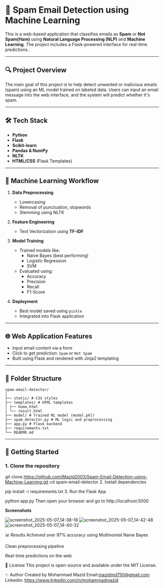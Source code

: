 # 📧 Spam Email Detection using Machine Learning

This is a web-based application that classifies emails as **Spam** or **Not Spam(Ham)** using **Natural Language Processing (NLP)** and **Machine Learning**. The project includes a Flask-powered interface for real-time predictions.

---

## 🔍 Project Overview

The main goal of this project is to help detect unwanted or malicious emails (spam) using an ML model trained on labeled data. Users can input an email message into the web interface, and the system will predict whether it's spam.

---

## 🛠️ Tech Stack

- **Python**
- **Flask**
- **Scikit-learn**
- **Pandas & NumPy**
- **NLTK**
- **HTML/CSS** (Flask Templates)

---

## 🧠 Machine Learning Workflow

1. **Data Preprocessing**
   - Lowercasing
   - Removal of punctuation, stopwords
   - Stemming using NLTK

2. **Feature Engineering**
   - Text Vectorization using **TF-IDF**

3. **Model Training**
   - Trained models like:
     - Naive Bayes (best performing)
     - Logistic Regression
     - SVM
   - Evaluated using:
     - Accuracy
     - Precision
     - Recall
     - F1-Score

4. **Deployment**
   - Best model saved using `pickle`
   - Integrated into Flask application

---

## 🌐 Web Application Features

- Input email content via a form
- Click to get prediction: `Spam` or `Not Spam`
- Built using Flask and rendered with Jinja2 templating

---

## 📁 Folder Structure
```
spam-email-detector/
│
├── static/ # CSS styles
├── templates/ # HTML templates
│ ├── home.html
│ └── result.html
├── model/ # Trained ML model (model.pkl)
├── spam_detector.py # ML logic and preprocessing
├── app.py # Flask backend
├── requirements.txt
└── README.md
```
---

## 🚀 Getting Started

### 1. Clone the repository

git clone https://github.com/Mazid2003/Spam-Email-Detection-using-Machine-Learning.git
cd spam-email-detector
2. Install dependencies

pip install -r requirements.txt
3. Run the Flask App

python app.py
Then open your browser and go to http://localhost:5000

**Screenshots**

![screenshot_2025-05-07_14-38-18](https://github.com/user-attachments/assets/f158f636-5451-4f4f-9bbd-949cc2877f15)
![screenshot_2025-05-07_14-42-48](https://github.com/user-attachments/assets/7473ec23-becb-47ba-8da1-4a7dac945473)
![screenshot_2025-05-07_14-40-32](https://github.com/user-attachments/assets/e63837a3-04e6-4e8a-8beb-a7374aa7131c)

📊 Results
Achieved over 97% accuracy using Multinomial Naive Bayes

Clean preprocessing pipeline

Real-time predictions on the web

📜 License
This project is open-source and available under the MIT License.

✨ Author
Created by Mohammad Mazid
Email:mazidmd750@gmail.com
Linkedin: https://www.linkedin.com/in/mohammadmazid



